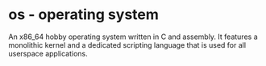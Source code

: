# os - operating system

An x86_64 hobby operating system written in C and assembly. It features a monolithic kernel and a dedicated scripting language that is used for all userspace applications.
